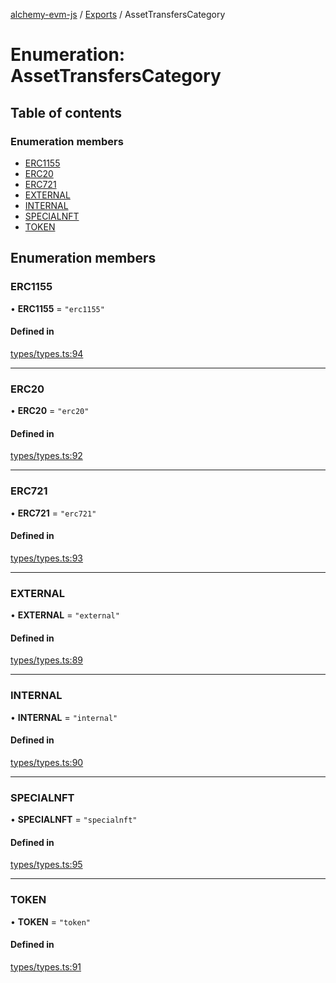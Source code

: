 [alchemy-evm-js](../README.md) / [Exports](../modules.md) / AssetTransfersCategory

# Enumeration: AssetTransfersCategory

## Table of contents

### Enumeration members

- [ERC1155](AssetTransfersCategory.md#erc1155)
- [ERC20](AssetTransfersCategory.md#erc20)
- [ERC721](AssetTransfersCategory.md#erc721)
- [EXTERNAL](AssetTransfersCategory.md#external)
- [INTERNAL](AssetTransfersCategory.md#internal)
- [SPECIALNFT](AssetTransfersCategory.md#specialnft)
- [TOKEN](AssetTransfersCategory.md#token)

## Enumeration members

### ERC1155

• **ERC1155** = `"erc1155"`

#### Defined in

[types/types.ts:94](https://github.com/alchemyplatform/alchemy-evm-js/blob/9408ee9/src/types/types.ts#L94)

___

### ERC20

• **ERC20** = `"erc20"`

#### Defined in

[types/types.ts:92](https://github.com/alchemyplatform/alchemy-evm-js/blob/9408ee9/src/types/types.ts#L92)

___

### ERC721

• **ERC721** = `"erc721"`

#### Defined in

[types/types.ts:93](https://github.com/alchemyplatform/alchemy-evm-js/blob/9408ee9/src/types/types.ts#L93)

___

### EXTERNAL

• **EXTERNAL** = `"external"`

#### Defined in

[types/types.ts:89](https://github.com/alchemyplatform/alchemy-evm-js/blob/9408ee9/src/types/types.ts#L89)

___

### INTERNAL

• **INTERNAL** = `"internal"`

#### Defined in

[types/types.ts:90](https://github.com/alchemyplatform/alchemy-evm-js/blob/9408ee9/src/types/types.ts#L90)

___

### SPECIALNFT

• **SPECIALNFT** = `"specialnft"`

#### Defined in

[types/types.ts:95](https://github.com/alchemyplatform/alchemy-evm-js/blob/9408ee9/src/types/types.ts#L95)

___

### TOKEN

• **TOKEN** = `"token"`

#### Defined in

[types/types.ts:91](https://github.com/alchemyplatform/alchemy-evm-js/blob/9408ee9/src/types/types.ts#L91)
